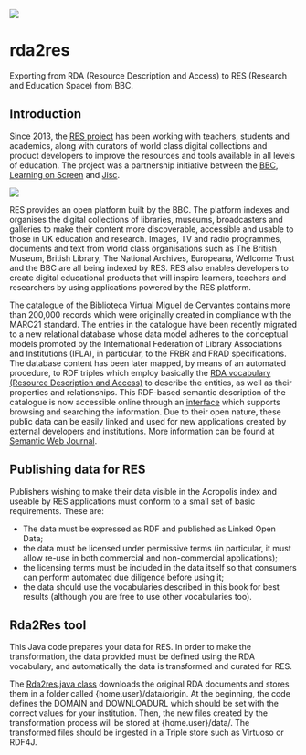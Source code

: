 <a href="http://data.cervantesvirtual.com/"><img src=http://data.cervantesvirtual.com/blog/wp-content/uploads/2017/05/fbvmc.png></a> 

# rda2res
Exporting from RDA (Resource Description and Access) to RES (Research and Education Space) from BBC.

## Introduction
Since 2013, the <a href="https://bbcarchdev.github.io/res/" target="_blank">RES project</a> has been working with teachers, students and academics, along with curators of world class digital collections and product developers to improve the resources and tools available in all levels of education. The project was a partnership initiative between the <a href="http://www.bbc.co.uk/" target="_blank">BBC</a>, <a href="http://bufvc.ac.uk/" target="_blank">Learning on Screen</a> and <a href="https://www.jisc.ac.uk/" target="_blank">Jisc</a>. 

<a href="https://bbcarchdev.github.io/inside-acropolis/#res-intro" target="_blank"><img src=https://bbcarchdev.github.io/inside-acropolis/powered-by-res-icon-green-text.jpeg></a> 

RES provides an open platform built by the BBC. The platform indexes and organises the digital collections of libraries, museums, broadcasters and galleries to make their content more discoverable, accessible and usable to those in UK education and research. Images, TV and radio programmes, documents and text from world class organisations such as The British Museum, British Library, The National Archives, Europeana, Wellcome Trust and the BBC are all being indexed by RES. RES also enables developers to create digital educational products that will inspire learners, teachers and researchers by using applications powered by the RES platform.

The catalogue of the Biblioteca Virtual Miguel de Cervantes contains more than 200,000 records which were originally created in compliance with the MARC21 standard. The entries in the catalogue have been recently migrated to a new relational database whose data model adheres to the conceptual models promoted by the International Federation of Library Associations and Institutions (IFLA), in particular, to the FRBR and FRAD specifications. The database content has been later mapped, by means of an automated procedure, to RDF triples which employ basically the <a href="www.rdaregistry.info/" target="_blank">RDA vocabulary (Resource Description and Access)</a> to describe the entities, as well as their properties and relationships. This RDF-based semantic description of the catalogue is now accessible online through an <a href="http://data.cervantesvirtual.com">interface</a> which supports browsing and searching the information. Due to their open nature, these public data can be easily linked and used for new applications created by external developers and institutions. More information can be found at <a href="http://www.semantic-web-journal.net/content/migration-library-catalogue-rda-linked-open-data-0" target="_blank">Semantic Web Journal</a>.

## Publishing data for RES
Publishers wishing to make their data visible in the Acropolis index and useable by RES applications must conform to a small set of basic requirements. These are:

* The data must be expressed as RDF and published as Linked Open Data;
* the data must be licensed under permissive terms (in particular, it must allow re-use in both commercial and non-commercial applications);
* the licensing terms must be included in the data itself so that consumers can perform automated due diligence before using it;
* the data should use the vocabularies described in this book for best results (although you are free to use other vocabularies too).

## Rda2Res tool
This Java code prepares your data for RES. In order to make the transformation, the data provided must be defined using the RDA vocabulary, and automatically the data is transformed and curated for RES.

The [Rda2res.java class](src/main/java/com/cervantesvirtual/rdf/rda2res/Rda2res.java) downloads the original RDA documents and stores them in a folder called {home.user}/data/origin. At the beginning, the code defines the DOMAIN and DOWNLOADURL which should be set with the correct values for your institution. Then, the new files created by the transformation process will be stored at {home.user}/data/. The transformed files should be ingested in a Triple store such as Virtuoso or RDF4J.



